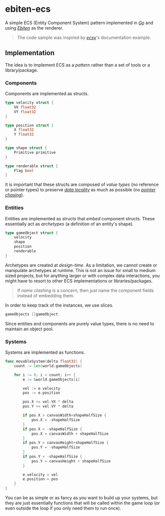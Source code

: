 # ebiten-ecs

A simple ECS (Entity Component System) pattern implemented in [_Go_](https://go.dev/) and using [_Ebiten_](https://ebiten.org/) as the renderer.

> The code sample was inspired by [_ecsy_](https://ecsy.io/docs)'s documentation example.

## Implementation

The idea is to implement ECS as a _pattern_ rather than a set of tools or a library/package.

### Components

Components are implemented as structs.

```go
type velocity struct {
	VX float32
	VY float32
}

type position struct {
	X float32
	Y float32
}

type shape struct {
	Primitive primitive
}

type renderable struct {
	Flag bool
}
```

It is important that these structs are composed of _value types_ (no reference or pointer types) to preserve [_data locality_](http://gameprogrammingpatterns.com/data-locality.html) as much as possible (no [_pointer chasing_](http://gameprogrammingpatterns.com/images/data-locality-pointer-chasing.png)).

### Entities

Entities are implemented as structs that _embed_ component structs. These essentially act as _archetypes_ (a definition of an entity's shape).

```go
type gameObject struct {
	velocity
	shape
	position
	renderable
}
```

Archetypes are created at _design-time_. As a limitation, we cannot create or manipulate archetypes at runtime. This is not an issue for small to medium sized projects, but for anything larger or with complex data interactions, you might have to resort to other ECS implementations or libraries/packages.

> If _name clashing_ is a concern, then just name the component fields instead of embedding them.

In order to keep track of the instances, we use slices.

```go
gameObjects []gameObject
```

Since entities and components are purely value types, there is no need to maintain an object pool.

### Systems

Systems are implemented as functions.

```go
func movableSystem(delta float32) {
	count := len(world.gameObjects)

	for i := 0; i < count; i++ {
		e := &world.gameObjects[i]

		vel := e.velocity
		pos := e.position

		pos.X += vel.VX * delta
		pos.Y += vel.VY * delta

		if pos.X > canvasWidth+shapeHalfSize {
			pos.X = -shapeHalfSize
		}
		if pos.X < -shapeHalfSize {
			pos.X = canvasWidth + shapeHalfSize
		}
		if pos.Y > canvasHeight+shapeHalfSize {
			pos.Y = -shapeHalfSize
		}
		if pos.Y < -shapeHalfSize {
			pos.Y = canvasHeight + shapeHalfSize
		}

		e.velocity = vel
		e.position = pos
	}
}
```

You can be as simple or as fancy as you want to build up your systems, but they are just essentially functions that will be called within the game loop (or even outside the loop if you only need them to run once).
